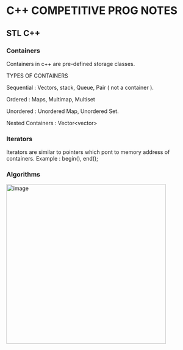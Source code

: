 # C++ COMPETITIVE PROG NOTES

## STL C++

### Containers 

Containers in c++ are pre-defined storage classes.

TYPES OF CONTAINERS

Sequential : Vectors, stack, Queue, Pair ( not a container ).

Ordered : Maps, Multimap, Multiset

Unordered : Unordered Map, Unordered Set.

Nested Containers : Vector<vector<int>>

### Iterators
  
  Iterators are similar to pointers which pont to memory address of containers.
  Example : begin(), end();
  
### Algorithms
  
  <img width="418" alt="image" src="https://user-images.githubusercontent.com/65300791/156798648-86e6a737-8078-429d-a95a-f6dbfa7167bd.png">

  
